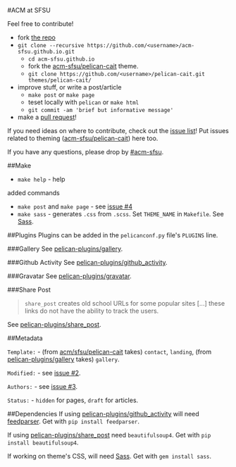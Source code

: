 #ACM at SFSU

Feel free to contribute!

* fork [the repo](https://github.com/acm-sfsu/acm-sfsu.github.io)
* `git clone --recursive https://github.com/<username>/acm-sfsu.github.io.git`
  * `cd acm-sfsu.github.io`
  * fork the [acm-sfsu/pelican-cait](https://github.com/acm-sfsu/pelican-cait) theme.
  * `git clone https://github.com/<username>/pelican-cait.git themes/pelican-cait/`
* improve stuff, or write a post/article
  * `make post` or `make page`
  * teset locally with `pelican` or `make html`
  * `git commit -am 'brief but informative message'`
* make a [pull request](https://github.com/acm-sfsu/acm-sfsu.github.io/pulls)!

If you need ideas on where to contribute, check out the [issue list](https://github.com/acm-sfsu/acm-sfsu.github.io/issues)! Put issues related to theming ([acm-sfsu/pelican-cait](https://github.com/acm-sfsu/pelican-cait)) here too.

If you have any questions, please drop by [#acm-sfsu](http://webchat.freenode.net/?channels=acm-sfsu).

##Make
* `make help` - help

added commands
* `make post` and `make page` - see [issue #4](https://github.com/acm-sfsu/acm-sfsu.github.io/issues/4)
* `make sass` - generates `.css` from `.scss`. Set `THEME_NAME` in `Makefile`. See [Sass](https://github.com/nex3/sass).

##Plugins
Plugins can be added in the `pelicanconf.py` file's `PLUGINS` line.

###Gallery
See [pelican-plugins/gallery](https://github.com/getpelican/pelican-plugins/tree/master/gallery).

###Github Activity
See [pelican-plugins/github_activity](https://github.com/getpelican/pelican-plugins/tree/master/github_activity).

###Gravatar
See [pelican-plugins/gravatar](https://github.com/getpelican/pelican-plugins/tree/master/gravatar).

###Share Post
> `share_post` creates old school URLs for some popular sites [...] these links do not have the ability to track the users.

See [pelican-plugins/share_post](https://github.com/getpelican/pelican-plugins/tree/master/share_post).

##Metadata

`Template:` - (from [acm/sfsu/pelican-cait](https://github.com/acm-sfsu/pelican-cait) takes) `contact`, `landing`, (from [pelican-plugins/gallery](https://github.com/getpelican/pelican-plugins/tree/master/gallery) takes) `gallery`.

`Modified:` - see [issue #2](https://github.com/acm-sfsu/acm-sfsu.github.io/issues/2).

`Authors:` - see [issue #3](https://github.com/acm-sfsu/acm-sfsu.github.io/issues/3).

`Status:` - `hidden` for pages, `draft` for articles.

##Dependencies
If using [pelican-plugins/github_activity](https://github.com/getpelican/pelican-plugins/tree/master/github_activity) will need [feedparser](). Get with `pip install feedparser`.

If using [pelican-plugins/share_post](https://github.com/getpelican/pelican-plugins/tree/master/share_post) need `beautifulsoup4`. Get with `pip install beautifulsoup4`.

If working on theme's CSS, will need [Sass](https://github.com/nex3/sass). Get with `gem install sass`.